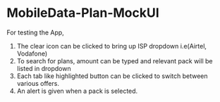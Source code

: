 # MobileData-Plan-MockUI
For testing the App,

1. The clear icon can be clicked to bring up ISP dropdown i.e(Airtel, Vodafone)
2. To search for plans, amount can be typed and relevant pack will be listed in dropdown
3. Each tab like highlighted button can be clicked to switch between various offers.
4. An alert is given when a pack is selected.
